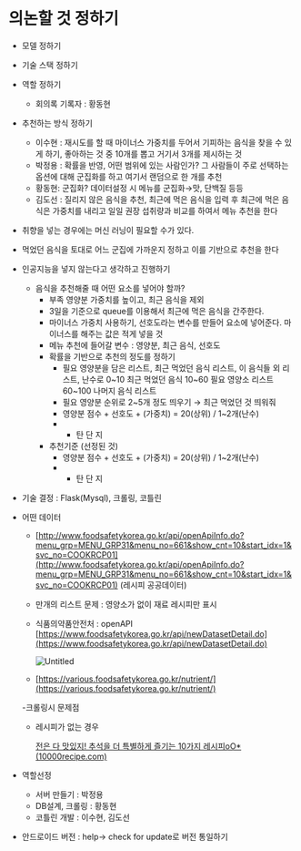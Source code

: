 # 의논할 것 정하기

- 모델 정하기
- 기술  스택 정하기
- 역할 정하기
    - 회의록 기록자 : 황동현
- 추천하는 방식 정하기
    - 이수현 : 재시도를 할 때 마이너스 가중치를 두어서 기피하는 음식을 찾을 수 있게 하기, 좋아하는 것 중 10개를 뽑고 거기서 3개를 제시하는 것
    - 박정용 : 확률을 반영, 어떤 범위에 있는 사람인가? 그 사람들이 주로 선택하는 옵션에 대해 군집화를 하고 여기서 랜덤으로 한 개를 추천
    - 황동현: 군집화? 데이터설정 시 메뉴를 군집화→맛, 단백질 등등
    - 김도선 : 질리지 않은 음식을 추천, 최근에 먹은 음식을 입력 후 최근에 먹은 음식은 가중치를 내리고 일일 권장 섭취량과 비교를 하여서 메뉴 추천을 한다
- 취향을 넣는 경우에는 머신 러닝이 필요할 수가 있다.
- 먹었던 음식을 토대로 어느 군집에 가까운지 정하고 이를 기반으로 추천을 한다
- 인공지능을 넣지 않는다고 생각하고 진행하기
    - 음식을 추천해줄 때 어떤 요소를 넣어야 할까?
        - 부족 영양분 가중치를 높이고, 최근 음식을 제외
        - 3일을 기준으로 queue를 이용해서 최근에 먹은 음식을 간주한다.
        - 마이너스 가중치 사용하기, 선호도라는 변수를 만들어 요소에 넣어준다. 마이너스를 해주는 값은 적게 넣을 것
        - 메뉴 추천에 들어갈 변수 : 영양분, 최근 음식, 선호도
        - 확률을 기반으로 추천의 정도를 정하기
            - 필요 영양분을 담은 리스트, 최근 먹었던 음식 리스트, 이 음식들 외 리스트, 난수로 0~10 최근 먹었던 음식 10~60  필요 영양소 리스트60~100 나머지 음식 리스트
            - 필요 영양분 순위로 2~5개 정도 띄우기 → 최근 먹었던 것 띄워줘
            - 영양분 점수 + 선호도 + (가중치) = 20(상위) / 1~2개(난수)
            - - 탄 단 지
        - 추천기준 (선정된 것)
            - 영양분 점수 + 선호도 + (가중치) = 20(상위) / 1~2개(난수)
            - - 탄 단 지
            
- 기술 결정 : Flask(Mysql), 크롤링, 코틀린

- 어떤 데이터
    - [http://www.foodsafetykorea.go.kr/api/openApiInfo.do?menu_grp=MENU_GRP31&menu_no=661&show_cnt=10&start_idx=1&svc_no=COOKRCP01](http://www.foodsafetykorea.go.kr/api/openApiInfo.do?menu_grp=MENU_GRP31&menu_no=661&show_cnt=10&start_idx=1&svc_no=COOKRCP01) (레시피 공공데이터)
    - 만개의 리스트 문제 : 영양소가 없이 재료 레시피만 표시
    - 식품의약품안전처 : openAPI [https://www.foodsafetykorea.go.kr/api/newDatasetDetail.do](https://www.foodsafetykorea.go.kr/api/newDatasetDetail.do)
        
        ![Untitled](https://s3-us-west-2.amazonaws.com/secure.notion-static.com/7eac7c2f-06b7-462d-bd5e-33bcf496bfbb/Untitled.png)
        
    - [https://various.foodsafetykorea.go.kr/nutrient/](https://various.foodsafetykorea.go.kr/nutrient/)
    
    -크롤링시 문제점
    
    - 레시피가 없는 경우
        
        [전은 다 맛있지! 추석을 더 특별하게 즐기는 10가지 레시피oO* (10000recipe.com)](https://www.10000recipe.com/recipe/6987032)
        
    
- 역할선정
    - 서버 만들기 : 박정용
    - DB설계, 크롤링 : 황동현
    - 코틀린 개발 : 이수현, 김도선
- 안드로이드 버전 : help→ check for update로 버전 통일하기

